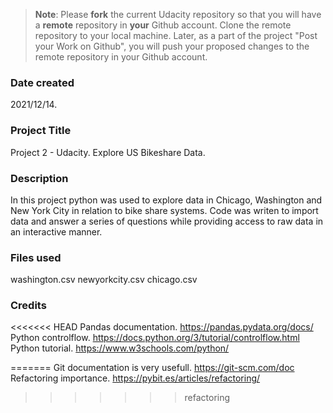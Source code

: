 >**Note**: Please **fork** the current Udacity repository so that you will have a **remote** repository in **your** Github account. Clone the remote repository to your local machine. Later, as a part of the project "Post your Work on Github", you will push your proposed changes to the remote repository in your Github account.

### Date created
2021/12/14.

### Project Title
Project 2 - Udacity.
Explore US Bikeshare Data.

### Description
In this project python was used to explore data in Chicago, Washington and New York City in relation to bike share systems. Code was writen to import data and answer a series of questions while providing access to raw data in an interactive manner.

### Files used
washington.csv
newyorkcity.csv
chicago.csv

### Credits
<<<<<<< HEAD
Pandas documentation. https://pandas.pydata.org/docs/
Python controlflow. https://docs.python.org/3/tutorial/controlflow.html
Python tutorial. https://www.w3schools.com/python/


=======
Git documentation is very usefull. https://git-scm.com/doc
Refactoring importance. https://pybit.es/articles/refactoring/

>>>>>>> refactoring
